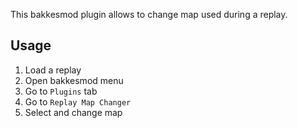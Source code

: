 This bakkesmod plugin allows to change map used during a replay.

## Usage
1. Load a replay
2. Open bakkesmod menu
3. Go to `Plugins` tab
4. Go to `Replay Map Changer`
5. Select and change map